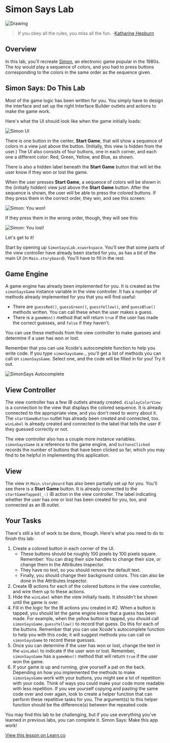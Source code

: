 # Simon Says Lab

![Drawing](http://i.imgur.com/e1ep3LE.jpg?1)

> If you obey all the rules, you miss all the fun. -[Katharine Hepburn](https://en.wikipedia.org/wiki/Katharine_Hepburn)

## Overview 

In this lab, you'll recreate [Simon](https://en.wikipedia.org/wiki/Simon_\(game\)), an electronic game popular in the 1980s. The toy would play a sequence of colors, and you had to press buttons corresponding to the colors in the same order as the sequence given.

## Simon Says: Do This Lab

Most of the game logic has been written for you. You simply have to design the interface and set up the right Interface Builder outlets and actions to make the game work.

Here's what the UI should look like when the game initially loads:

![Simon UI](http://i.imgur.com/J70uWbC.png)

There is one button in the center, **Start Game**, that will show a sequence of colors in a view just above the button. (Initially, this view is hidden from the user.) The UI also consists of four buttons, one in each corner, and each one a different color: Red, Green, Yellow, and Blue, as shown.

There is also a hidden label beneath the **Start Game** button that will let the user know if they won or lost the game.

When the user presses **Start Game**, a sequence of colors will be shown in the (initially hidden) view just above the **Start Game** button. After the sequence is shown, the user will be able to press the colored buttons. If they press them in the correct order, they win, and see this screen:

![Simon: You won!](http://i.imgur.com/9ZXBrYH.png)

If they press them in the wrong order, though, they will see this:

![Simon: You lost!](http://i.imgur.com/xIryCfI.png)

Let's get to it!

Start by opening up `SimonSaysLab.xcworkspace`. You'll see that some parts of the view controller have already been started for you, as has a bit of the main UI (in `Main.storyboard`). You'll have to fill in the rest.

## Game Engine

A game engine has already been implemented for you. It is created as the `simonSaysGame` instance variable in the view controller. It has a number of methods already implemented for you that you will find useful:

* There are `guessRed()`, `guessGreen()`, `guessYellow()`, and `guessBlue()` methods written. You can call these when the user makes a guess.
* There is a `gameWon()` method that will return `true` if the user has made the correct guesses, and `false` if they haven't.

You can use these methods from the view controller to make guesses and determine if a user has won or lost.

Remember that you can use Xcode's autocomplete function to help you write code. If you type `simonSaysGame.`, you'll get a list of methods you can call on `simonSaysGame`. Select one, and the code will be filled in for you! Try it out.

![SimonSays Autocomplete](http://i.imgur.com/1uL9nMt.png)

## View Controller

The view controller has a few IB outlets already created. `displayColorView` is a connection to the view that displays the colored sequence. It is already connected to the appropriate view, and you don't need to worry about it. The `startGameButton` outlet has already been created and connected, too. `winLabel` is already created and connected to the label that tells the user if they guessed correctly or not.

The view controller also has a couple more instance variables. `simonSaysGame` is a reference to the game engine, and `buttonsClicked` records the number of buttons that have been clicked so far, which you may find to be helpful in implementing this application.

## View

The view in `Main.storyboard` has also been partially set up for you. You'll see there is a **Start Game** button. It is already connected to the `startGameTapped(_:)` IB action in the view controller. The label indicating whether the user has one or lost has been created for you, too, and connected as an IB outlet.

## Your Tasks

There's still a lot of work to be done, though. Here's what you need to do to finish this lab:

1. Create a colored button in each corner of the UI.
	* These buttons should be roughly 100 pixels by 100 pixels square. Remember: You can drag their size handles to change their size, or change them in the Attributes Inspector.
	* They have no text, so you should remove the default text.
	* Finally, you should change their background colors. This can also be done in the Attributes Inspector.
2. Create IB actions for each of the colored buttons in the view controller, and wire them up to these actions.
3. Hide the `winLabel` when the view initially loads. It shouldn't be shown until the game is over.
4. Fill in the logic for the IB actions you created in \#2. When a button is tapped, you should let the game engine know that a guess has been made. For example, when the yellow button is tapped, you should call `simonSaysGame.guessYellow()` to record that guess. Do this for each of the buttons. Remember that you can use Xcode's autocomplete function to help you with this code; it will suggest methods you can call on `simonSaysGame` to record these guesses.
5. Once you can determine if the user has won or lost, change the text in the `winLabel` to indicate if the user won or lost. Remember, `simonSaysGame` has a `gameWon()` method that will return `true` if the user won the game.
6. If your game is up and running, give yourself a pat on the back. Depending on how you implemented the methods to make `simonSaysGame` work with your buttons, you might see a lot of repetition with your code. Think of ways you could make your code more readable with less repetition. If you see yourself copying and pasting the same code over and over again, look to create a helper function that can perform these repetitive tasks for you. The argument(s) to this helper function should be the difference(s) between the repeated code.

You may find this lab to be challenging, but if you use everything you've learned in previous labs, you can complete it. Simon Says: Make this app work!

<a href='https://learn.co/lessons/OutletLab' data-visibility='hidden'>View this lesson on Learn.co</a>
